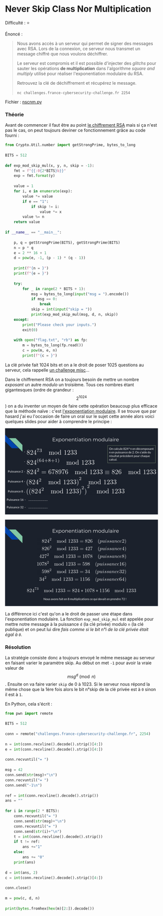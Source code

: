 # Never Skip Class Nor Multiplication

Difficulté : :star:

Énoncé :

> Nous avons accès à un serveur qui permet de signer des messages avec RSA. Lors de la connexion, ce serveur nous transmet un message chiffré que nous voulons déchiffrer.
>
> Le serveur est compromis et il est possible d'injecter des *glitchs* pour sauter les opérations **de multiplication** dans l'algorithme *square and multiply* utilisé pour réaliser l'exponentiation modulaire du RSA.
>
> Retrouvez la clé de déchiffrement et récupérez le message.
>
> `nc challenges.france-cybersecurity-challenge.fr 2254`

Fichier : [nscnm.py](./nscnm.py)



### Théorie 

Avant de commencer il faut être au point [le chiffrement RSA](https://fr.wikipedia.org/wiki/Chiffrement_RSA) mais si ça n'est pas le cas, on peut toujours deviner ce fonctionnement grâce au code fourni :

```python
from Crypto.Util.number import getStrongPrime, bytes_to_long

BITS = 512

def exp_mod_skip_mul(x, y, n, skip = -1):
    fmt = f"{{:0{2*BITS}b}}"
    exp = fmt.format(y)

    value = 1
    for i, e in enumerate(exp):
        value *= value
        if e == "1":
            if skip != i:
                value *= x
        value %= n
    return value

if __name__ == "__main__":

    p, q = getStrongPrime(BITS), getStrongPrime(BITS)
    n = p * q
    e = 2 ** 16 + 1
    d = pow(e, -1, (p - 1) * (q - 1))

    print(f"{n = }")
    print(f"{e = }")

    try:
        for _ in range(2 * BITS + 1):
            msg = bytes_to_long(input("msg = ").encode())
            if msg == 0:
                break
            skip = int(input("skip = "))
            print(exp_mod_skip_mul(msg, d, n, skip))
    except:
        print("Please check your inputs.")
        exit(0)

    with open("flag.txt", "rb") as fp:
        m = bytes_to_long(fp.read())
        c = pow(m, e, n)
        print(f"{c = }")

```



La clé privée fait 1024 bits et on a le droit de poser 1025 questions au serveur, cela rappelle [un challenge misc](../../misc/guessme2/README.md)...

Dans le chiffrement RSA on a toujours besoin de mettre un nombre *exposant* un autre *modulo* un troisième. Tous ces nombres étant gigantesques (ordre de grandeur : $$ 2^{1024} $$) on a du inventer un moyen de faire cette opération beaucoup plus efficace que la méthode naïve : c'est [l'exponentiation modulaire](https://fr.wikipedia.org/wiki/Exponentiation_modulaire). Il se trouve que par hasard j'ai eu l'occasion de faire un oral sur le sujet cette année alors voici quelques slides pour aider à comprendre le principe :

![slide1](slide1.png)

![slide2](slide2.png)



La différence ici c'est qu'on a le droit de passer une étape dans l'exponentiation modulaire. La fonction `exp_mod_skip_mul` est appelée pour mettre  notre message à la puissance `d` (la clé privée) modulo `n` (la clé publique) et on peut lui dire *fais comme si le bit n°i de la clé privée était égal à `0`*.



### Résolution

La stratégie consiste donc a toujours envoyé le même message au serveur en faisant varier le paramètre skip. Au début on met `-1` pour avoir la vraie valeur de $$ msg ^ {d} \pmod n$$. Ensuite on va faire varier `skip` de 0 à 1023. Si le serveur nous répond la même chose que la 1ère fois alors le bit n°skip de la clé privée est à `0` sinon il est à `1`.

En Python, cela s'écrit :

```python
from pwn import remote

BITS = 512

conn = remote("challenges.france-cybersecurity-challenge.fr", 2254)

n = int(conn.recvline().decode().strip()[4:])
e = int(conn.recvline().decode().strip()[4:])

conn.recvuntil("= ")

msg = 42
conn.send(str(msg)+"\n")
conn.recvuntil("= ")
conn.send("-1\n")

ref = int(conn.recvline().decode().strip())
ans = ""

for i in range(2 * BITS):
    conn.recvuntil("= ")
    conn.send(str(msg)+"\n")
    conn.recvuntil("= ")
    conn.send(str(i)+"\n")
    t = int(conn.recvline().decode().strip())
    if t != ref:
        ans +="1"
    else:
        ans += "0"
    print(ans)

d = int(ans, 2)
c = int(conn.recvline().decode().strip()[4:])

conn.close()

m = pow(c, d, n)

print(bytes.fromhex(hex(m)[2:]).decode())
```

